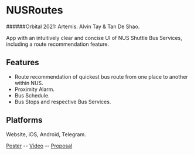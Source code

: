 # NUSRoutes

######Orbital 2021: Artemis. 
Alvin Tay & Tan De Shao.

App with an intuitively clear and concise UI of NUS Shuttle Bus Services, including a route recommendation feature.

## Features
 - Route recommendation of quickest bus route from one place to another within NUS.
 - Proximity Alarm.
 - Bus Schedule.
 - Bus Stops and respective Bus Services.

## Platforms
Website, iOS, Android, Telegram.

[Poster](https://drive.google.com/file/d/1vOOQEt3U8zGU9bPXqeKtyrWo0a3w1gwQ/view?usp=sharing) --
[Video](https://drive.google.com/file/d/1PRAAMh1dzXpCV1xrEA4r_nKWNrwbNENs/view?usp=sharing) --
[Proposal](https://docs.google.com/document/d/1FU0Mvb-K5XoYC051hmAnpeqB_YA-p_N893SDMnudMXE/edit?usp=sharing)

